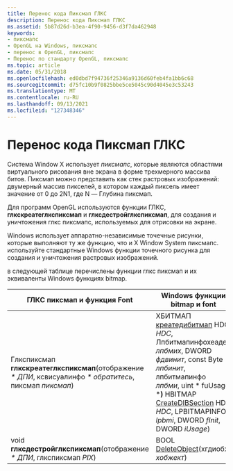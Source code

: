 ```yaml
---
title: Перенос кода Пиксмап ГЛКС
description: Перенос кода Пиксмап ГЛКС
ms.assetid: 5b87d26d-b3ea-4f90-9456-d3f7da462948
keywords:
- пиксмапс
- OpenGL на Windows, пиксмапс
- перенос в OpenGL, пиксмапс
- Перенос по стандарту OpenGL, пиксмапс
ms.topic: article
ms.date: 05/31/2018
ms.openlocfilehash: ed0dbd7f94736f25346a9136d60feb4fa1bb6c68
ms.sourcegitcommit: d75fc10b9f0825bbe5ce5045c90d4045e3c53243
ms.translationtype: MT
ms.contentlocale: ru-RU
ms.lasthandoff: 09/13/2021
ms.locfileid: "127348346"
---
```

# <a name="porting-glx-pixmap-code"></a>Перенос кода Пиксмап ГЛКС

Система Window X использует *пиксмапс*, которые являются областями виртуального рисования вне экрана в форме трехмерного массива битов. Пиксмап можно представить как стек растровых изображений: двумерный массив пикселей, в котором каждый пиксель имеет значение от 0 до 2N1, где N — Глубина пиксмап.

Для программ OpenGL используются функции ГЛКС, **глкскреатеглкспиксмап** и **глксдестройглкспиксмап**, для создания и уничтожения глкс пиксмапс, используемых для отрисовки на экране.

Windows использует аппаратно-независимые точечные рисунки, которые выполняют ту же функцию, что и X Window System пиксмапс. используйте стандартные Windows функции точечного рисунка для создания и уничтожения растровых изображений.

в следующей таблице перечислены функции глкс пиксмап и их эквиваленты Windows функциях bitmap.



| ГЛКС пиксмап и функция Font                                                          | Windows функции bitmap и font                                                                                                                                                                                                                                                           |
|---------------------------------------------------------------------------------------|--------------------------------------------------------------------------------------------------------------------------------------------------------------------------------------------------------------------------------------------------------------------------------------------|
| Глкспиксмап **глкскреатеглкспиксмап**(отображение *\* ДПИ*, ксвисуалинфо *\* обратитесь*, пиксмап *пиксмап*) | ХБИТМАП [креатедибитмап](/windows/desktop/api/wingdi/nf-wingdi-createdibitmap) HDC *HDC*, Лпбитмапинфохеадер *лпбмих*, DWORD *фдвинит*, const Byte *\* лпбинит*, лпбитмапинфо *лпбми*, uint * fuUsage ***)** HBITMAP [CreateDIBSection](/windows/desktop/api/wingdi/nf-wingdi-createdibsection) HDC *HDC*, LPBITMAPINFO *lpbmi*, DWORD *fInit*, DWORD *iUsage*)<br/> |
| void **глксдестройглкспиксмап**(отображение *\* ДПИ*, глкспиксмап *PIX*)                        | BOOL [DeleteObject](/windows/desktop/api/wingdi/nf-wingdi-deleteobject)(хгдиобж *хобжект*)                                                                                                                                                                                                                                  |



 

 

